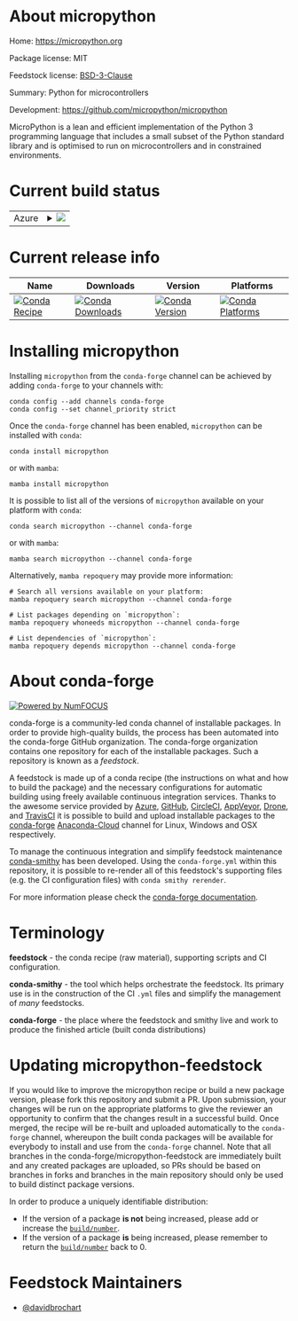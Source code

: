About micropython
=================

Home: https://micropython.org

Package license: MIT

Feedstock license: [BSD-3-Clause](https://github.com/conda-forge/micropython-feedstock/blob/main/LICENSE.txt)

Summary: Python for microcontrollers

Development: https://github.com/micropython/micropython

MicroPython is a lean and efficient implementation of the Python 3
programming language that includes a small subset of the Python standard
library and is optimised to run on microcontrollers and in constrained
environments.


Current build status
====================


<table>
    
  <tr>
    <td>Azure</td>
    <td>
      <details>
        <summary>
          <a href="https://dev.azure.com/conda-forge/feedstock-builds/_build/latest?definitionId=8746&branchName=main">
            <img src="https://dev.azure.com/conda-forge/feedstock-builds/_apis/build/status/micropython-feedstock?branchName=main">
          </a>
        </summary>
        <table>
          <thead><tr><th>Variant</th><th>Status</th></tr></thead>
          <tbody><tr>
              <td>linux_64</td>
              <td>
                <a href="https://dev.azure.com/conda-forge/feedstock-builds/_build/latest?definitionId=8746&branchName=main">
                  <img src="https://dev.azure.com/conda-forge/feedstock-builds/_apis/build/status/micropython-feedstock?branchName=main&jobName=linux&configuration=linux_64_" alt="variant">
                </a>
              </td>
            </tr><tr>
              <td>osx_64</td>
              <td>
                <a href="https://dev.azure.com/conda-forge/feedstock-builds/_build/latest?definitionId=8746&branchName=main">
                  <img src="https://dev.azure.com/conda-forge/feedstock-builds/_apis/build/status/micropython-feedstock?branchName=main&jobName=osx&configuration=osx_64_" alt="variant">
                </a>
              </td>
            </tr>
          </tbody>
        </table>
      </details>
    </td>
  </tr>
</table>

Current release info
====================

| Name | Downloads | Version | Platforms |
| --- | --- | --- | --- |
| [![Conda Recipe](https://img.shields.io/badge/recipe-micropython-green.svg)](https://anaconda.org/conda-forge/micropython) | [![Conda Downloads](https://img.shields.io/conda/dn/conda-forge/micropython.svg)](https://anaconda.org/conda-forge/micropython) | [![Conda Version](https://img.shields.io/conda/vn/conda-forge/micropython.svg)](https://anaconda.org/conda-forge/micropython) | [![Conda Platforms](https://img.shields.io/conda/pn/conda-forge/micropython.svg)](https://anaconda.org/conda-forge/micropython) |

Installing micropython
======================

Installing `micropython` from the `conda-forge` channel can be achieved by adding `conda-forge` to your channels with:

```
conda config --add channels conda-forge
conda config --set channel_priority strict
```

Once the `conda-forge` channel has been enabled, `micropython` can be installed with `conda`:

```
conda install micropython
```

or with `mamba`:

```
mamba install micropython
```

It is possible to list all of the versions of `micropython` available on your platform with `conda`:

```
conda search micropython --channel conda-forge
```

or with `mamba`:

```
mamba search micropython --channel conda-forge
```

Alternatively, `mamba repoquery` may provide more information:

```
# Search all versions available on your platform:
mamba repoquery search micropython --channel conda-forge

# List packages depending on `micropython`:
mamba repoquery whoneeds micropython --channel conda-forge

# List dependencies of `micropython`:
mamba repoquery depends micropython --channel conda-forge
```


About conda-forge
=================

[![Powered by
NumFOCUS](https://img.shields.io/badge/powered%20by-NumFOCUS-orange.svg?style=flat&colorA=E1523D&colorB=007D8A)](https://numfocus.org)

conda-forge is a community-led conda channel of installable packages.
In order to provide high-quality builds, the process has been automated into the
conda-forge GitHub organization. The conda-forge organization contains one repository
for each of the installable packages. Such a repository is known as a *feedstock*.

A feedstock is made up of a conda recipe (the instructions on what and how to build
the package) and the necessary configurations for automatic building using freely
available continuous integration services. Thanks to the awesome service provided by
[Azure](https://azure.microsoft.com/en-us/services/devops/), [GitHub](https://github.com/),
[CircleCI](https://circleci.com/), [AppVeyor](https://www.appveyor.com/),
[Drone](https://cloud.drone.io/welcome), and [TravisCI](https://travis-ci.com/)
it is possible to build and upload installable packages to the
[conda-forge](https://anaconda.org/conda-forge) [Anaconda-Cloud](https://anaconda.org/)
channel for Linux, Windows and OSX respectively.

To manage the continuous integration and simplify feedstock maintenance
[conda-smithy](https://github.com/conda-forge/conda-smithy) has been developed.
Using the ``conda-forge.yml`` within this repository, it is possible to re-render all of
this feedstock's supporting files (e.g. the CI configuration files) with ``conda smithy rerender``.

For more information please check the [conda-forge documentation](https://conda-forge.org/docs/).

Terminology
===========

**feedstock** - the conda recipe (raw material), supporting scripts and CI configuration.

**conda-smithy** - the tool which helps orchestrate the feedstock.
                   Its primary use is in the construction of the CI ``.yml`` files
                   and simplify the management of *many* feedstocks.

**conda-forge** - the place where the feedstock and smithy live and work to
                  produce the finished article (built conda distributions)


Updating micropython-feedstock
==============================

If you would like to improve the micropython recipe or build a new
package version, please fork this repository and submit a PR. Upon submission,
your changes will be run on the appropriate platforms to give the reviewer an
opportunity to confirm that the changes result in a successful build. Once
merged, the recipe will be re-built and uploaded automatically to the
`conda-forge` channel, whereupon the built conda packages will be available for
everybody to install and use from the `conda-forge` channel.
Note that all branches in the conda-forge/micropython-feedstock are
immediately built and any created packages are uploaded, so PRs should be based
on branches in forks and branches in the main repository should only be used to
build distinct package versions.

In order to produce a uniquely identifiable distribution:
 * If the version of a package **is not** being increased, please add or increase
   the [``build/number``](https://docs.conda.io/projects/conda-build/en/latest/resources/define-metadata.html#build-number-and-string).
 * If the version of a package **is** being increased, please remember to return
   the [``build/number``](https://docs.conda.io/projects/conda-build/en/latest/resources/define-metadata.html#build-number-and-string)
   back to 0.

Feedstock Maintainers
=====================

* [@davidbrochart](https://github.com/davidbrochart/)


